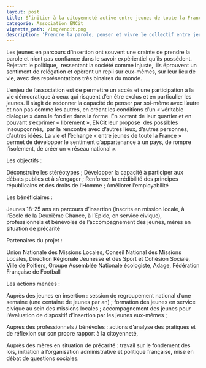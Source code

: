 ```yaml
---
layout: post
title: S’initier à la citoyenneté active entre jeunes de toute la France
categorie: Association ENCit
vignette_path: /img/encit.png
description: 'Prendre la parole, penser et vivre le collectif entre jeunes pour développer le sentiment d’appartenance à un pays'
---
```


Les jeunes en parcours d’insertion ont souvent une crainte de prendre la parole et n’ont pas confiance dans le savoir exp&eacute;rientiel qu’ils poss&egrave;dent. Rejetant le politique,&nbsp; ressentant la soci&eacute;t&eacute; comme injuste,&nbsp; ils &eacute;prouvent un sentiment de rel&eacute;gation et op&egrave;rent un repli sur eux-m&ecirc;mes, sur leur lieu de vie, avec des repr&eacute;sentations tr&egrave;s binaires du monde.

L’enjeu de l’association est de permettre un acc&egrave;s et une participation &agrave; la vie d&eacute;mocratique &agrave; ceux qui risquent d’en &ecirc;tre exclus et en particulier les jeunes. Il s’agit de redonner la capacit&eacute; de penser par soi-m&ecirc;me avec l’autre et non pas comme les autres, en cr&eacute;ant les conditions d’un &laquo; v&eacute;ritable dialogue &raquo; dans le fond et dans la forme. En sortant de leur quartier et en pouvant s’exprimer &laquo; librement &raquo;, ENCit leur propose&nbsp; des possibles insoup&ccedil;onn&eacute;s,&nbsp; par la rencontre avec d’autres lieux, d’autres personnes, d’autres id&eacute;es. La vie et l’&eacute;change &laquo; entre jeunes de toute la France &raquo; permet de d&eacute;velopper le sentiment d’appartenance &agrave; un pays, de rompre l’isolement, de cr&eacute;er un &laquo; r&eacute;seau national &raquo;.

Les objectifs :

D&eacute;construire les st&eacute;r&eacute;otypes ; D&eacute;velopper la capacit&eacute; &agrave; participer aux d&eacute;bats publics et &agrave; s’engager ; Renforcer la cr&eacute;dibilit&eacute; des principes r&eacute;publicains et des droits de l’Homme ; Am&eacute;liorer l’employabilit&eacute;

Les b&eacute;n&eacute;ficiaires :

Jeunes 18-25 ans en parcours d’insertion (inscrits en mission locale, &agrave; l’Ecole de la Deuxi&egrave;me Chance, &agrave; l’Epide, en service civique), professionnels et b&eacute;n&eacute;voles de l’accompagnement des jeunes, m&egrave;res en situation de pr&eacute;carit&eacute;

Partenaires du projet :

Union Nationale des Missions Locales, Conseil National des Missions Locales, Direction R&eacute;gionale Jeunesse et des Sport et Coh&eacute;sion Sociale, Ville de Poitiers, Groupe Assembl&eacute;e Nationale &eacute;cologiste, Adage, F&eacute;d&eacute;ration Fran&ccedil;aise de Football

Les actions men&eacute;es :

Aupr&egrave;s des jeunes en insertion : session de regroupement national d’une semaine (une centaine de jeunes par an) ; formation des jeunes en service civique au sein des missions locales ; accompagnement des jeunes pour l’&eacute;valuation de dispositif d’insertion par les jeunes eux-m&ecirc;mes ;

Aupr&egrave;s des professionnels / b&eacute;n&eacute;voles : actions d’analyse des pratiques et de r&eacute;flexion sur son propre rapport &agrave; la citoyennet&eacute;,

Aupr&egrave;s des m&egrave;res en situation de pr&eacute;carit&eacute; : travail sur le fondement des lois, initiation &agrave; l’organisation administrative et politique fran&ccedil;aise, mise en d&eacute;bat de questions sociales.
